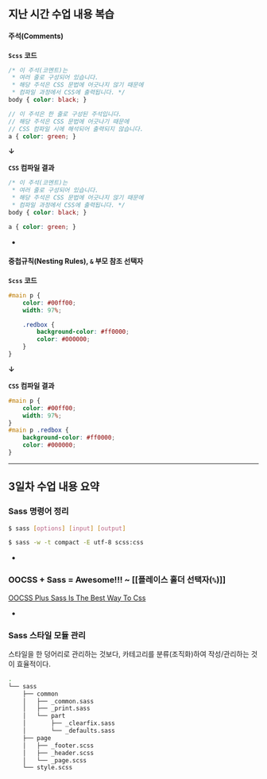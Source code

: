 ## 지난 시간 수업 내용 복습

#### 주석(Comments)

**`Scss` 코드**

```scss
/* 이 주석(코멘트)는
 * 여러 줄로 구성되어 있습니다.
 * 해당 주석은 CSS 문법에 어긋나지 않기 때문에
 * 컴파일 과정에서 CSS에 출력됩니다. */
body { color: black; }

// 이 주석은 한 줄로 구성된 주석입니다.
// 해당 주석은 CSS 문법에 어긋나기 때문에
// CSS 컴파일 시에 해석되어 출력되지 않습니다.
a { color: green; }
```

**↓**

**`CSS` 컴파일 결과**

```css
/* 이 주석(코멘트)는
 * 여러 줄로 구성되어 있습니다.
 * 해당 주석은 CSS 문법에 어긋나지 않기 때문에
 * 컴파일 과정에서 CSS에 출력됩니다. */
body { color: black; }

a { color: green; }
```

-

#### 중첩규칙(Nesting Rules), `&` 부모 참조 선택자

**`Scss` 코드**

```scss
#main p {
	color: #00ff00;
	width: 97%;

	.redbox {
		background-color: #ff0000;
		color: #000000;
	}
}
```

**↓**

**`CSS` 컴파일 결과**

```css
#main p {
	color: #00ff00;
	width: 97%;
}
#main p .redbox {
	background-color: #ff0000;
	color: #000000;
}
```

---

## 3일차 수업 내용 요약

### Sass 명령어 정리

```sh
$ sass [options] [input] [output]

$ sass -w -t compact -E utf-8 scss:css
```

-

### OOCSS + Sass = Awesome!!! ~ [[플레이스 홀더 선택자(`%`)]]
[OOCSS Plus Sass Is The Best Way To Css](http://ianstormtaylor.com/oocss-plus-sass-is-the-best-way-to-css/)

-

### Sass 스타일 모듈 관리

스타일을 한 덩어리로 관리하는 것보다, 카테고리를 분류(조직화)하여 작성/관리하는 것이 효율적이다.

```sh
.
└── sass
    ├── common
    │   ├── _common.sass
    │   ├── _print.sass
    │   └── part
    │       ├── _clearfix.sass
    │       └── _defaults.sass
    ├── page
    │   ├── _footer.scss
    │   ├── _header.scss
    │   └── _page.scss
    └── style.scss
```